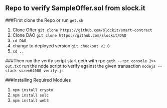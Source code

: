 ## Repo to verify SampleOffer.sol from slock.it

###First clone the Repo or run `get.sh`
1. Clone Offer `git clone https://github.com/slockit/smart-contract` 
2. Clone DAO `git clone https://github.com/slockit/DAO`
3. `cd DAO`
4. change to deployed version `git checkout v1.0` 
5. `cd ..`

###Then run the verify script
start geth with rpc 
`geth --rpc console 2>> out.txt`
run the node script to verify against the given transaction
`nodejs --stack-size=64000 verify.js`

###Installing Required Modules
1. `npm install crypto`
2. `npm install solc`
3. `npm install web3` 
